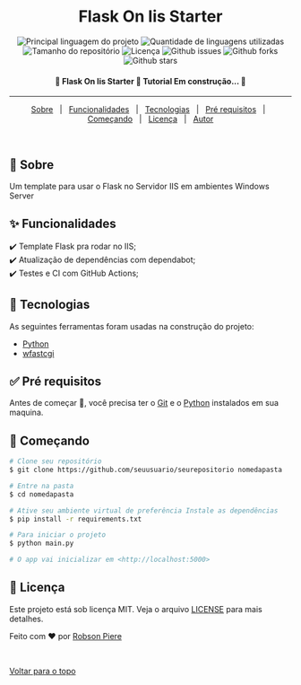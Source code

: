 <h1 align="center">Flask On Iis Starter</h1>

<p align="center">
  <img alt="Principal linguagem do projeto" src="https://img.shields.io/github/languages/top/robsonpiere/flask-on-iis-starter?color=56BEB8">

  <img alt="Quantidade de linguagens utilizadas" src="https://img.shields.io/github/languages/count/robsonpiere/flask-on-iis-starter?color=56BEB8">

  <img alt="Tamanho do repositório" src="https://img.shields.io/github/repo-size/robsonpiere/flask-on-iis-starter?color=56BEB8">

  <img alt="Licença" src="https://img.shields.io/github/license/robsonpiere/flask-on-iis-starter?color=56BEB8">

  <img alt="Github issues" src="https://img.shields.io/github/issues/robsonpiere/flask-on-iis-starter?color=56BEB8" />

  <img alt="Github forks" src="https://img.shields.io/github/forks/robsonpiere/flask-on-iis-starter?color=56BEB8" />

  <img alt="Github stars" src="https://img.shields.io/github/stars/robsonpiere/flask-on-iis-starter?color=56BEB8" />

</p>

<!-- Status -->

<h4 align="center"> 
	🚧  Flask On Iis Starter 🚀 Tutorial Em construção...  🚧
</h4> 

<hr>

<p align="center">
  <a href="#dart-sobre">Sobre</a> &#xa0; | &#xa0; 
  <a href="#sparkles-funcionalidades">Funcionalidades</a> &#xa0; | &#xa0;
  <a href="#rocket-tecnologias">Tecnologias</a> &#xa0; | &#xa0;
  <a href="#white_check_mark-pré-requesitos">Pré requisitos</a> &#xa0; | &#xa0;
  <a href="#checkered_flag-começando">Começando</a> &#xa0; | &#xa0;
  <a href="#memo-licença">Licença</a> &#xa0; | &#xa0;
  <a href="https://github.com/robsonpiere" target="_blank">Autor</a>
</p>

<br>

## :dart: Sobre ##

Um template para usar o Flask no Servidor IIS em ambientes Windows Server

## :sparkles: Funcionalidades ##

:heavy_check_mark: Template Flask pra rodar no IIS;\
:heavy_check_mark: Atualização de dependências com dependabot;\
:heavy_check_mark: Testes e CI com GitHub Actions;

## :rocket: Tecnologias ##

As seguintes ferramentas foram usadas na construção do projeto:

- [Python](https://www.python.org)
- [wfastcgi](https://pypi.org/project/wfastcgi/)

## :white_check_mark: Pré requisitos ##

Antes de começar :checkered_flag:, você precisa ter o [Git](https://git-scm.com) e o [Python](https://www.python.org) instalados em sua maquina.

## :checkered_flag: Começando ##

```bash
# Clone seu repositório
$ git clone https://github.com/seuusuario/seurepositorio nomedapasta

# Entre na pasta
$ cd nomedapasta

# Ative seu ambiente virtual de preferência Instale as dependências
$ pip install -r requirements.txt

# Para iniciar o projeto
$ python main.py

# O app vai inicializar em <http://localhost:5000>
```

## :memo: Licença ##

Este projeto está sob licença MIT. Veja o arquivo [LICENSE](LICENSE.md) para mais detalhes.


Feito com :heart: por <a href="https://github.com/robsonpiere" target="_blank">Robson Piere</a>

&#xa0;

<a href="#top">Voltar para o topo</a>
